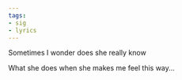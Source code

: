 ```yaml
---
tags:
- sig
- lyrics
---
```




Sometimes I wonder does she really know

What she does when she makes me feel this way...